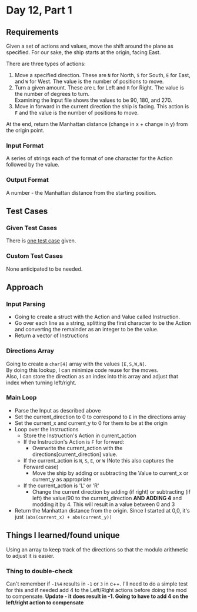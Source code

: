 # Day 12, Part 1 #

## Requirements ##

Given a set of actions and values, move the shift around the plane as specified. For our sake, the ship starts at the origin, facing East.

There are three types of actions:
1) Move a specified direction. These are `N` for North, `S` for South, `E` for East, and `W` for West. The value is the number of positions to move.
2) Turn a given amount. These are `L` for Left and `R` for Right. The value is the number of degrees to turn.  
Examining the Input file shows the values to be 90, 180, and 270.
3) Move in forward in the current direction the ship is facing. This action is `F` and the value is the number of positions to move.

At the end, return the Manhattan distance (change in x + change in y) from the origin point.

### Input Format ###

A series of strings each of the format of one character for the Action followed by the value.

### Output Format ###

A number - the Manhattan distance from the starting position.

## Test Cases ##

### Given Test Cases ###

There is [one test case](../data/test_cases/day12_test1.txt) given.

### Custom Test Cases ###

None anticipated to be needed.

## Approach ##

### Input Parsing ###
* Going to create a struct with the Action and Value called Instruction.
* Go over each line as a string, splitting the first character to be the Action and converting the remainder as an integer to be the value.
* Return a vector of Instructions

### Directions Array ###
Going to create a `char[4]` array with the values `[E,S,W,N]`.  
By doing this lookup, I can minimize code reuse for the moves.  
Also, I can store the direction as an index into this array and adjust that index when turning left/right.

### Main Loop ###

* Parse the Input as described above
* Set the current_direction to 0 to correspond to `E` in the directions array
* Set the current_x and current_y to 0 for them to be at the origin
* Loop over the Instructions
    * Store the Instruction's Action in current_action
    * If the Instruction's Action is `F` for forward:
        * Overwrite the current_action with the directions[current_direction] value.
    * If the current_action is `N`, `S`, `E`, or `W` (Note this also captures the Forward case)
        * Move the ship by adding or subtracting the Value to current_x or current_y as appropriate
    * If the current_action is 'L' or 'R'
        * Change the current direction by adding (if right) or subtracting (if left) the value/90 to the current_direction **AND ADDING 4** and modding it by 4. This will result in a value between 0 and 3
* Return the Manhattan distance from the origin. Since I started at 0,0, it's just `(abs(current_x) + abs(current_y))`

## Things I learned/found unique ##

Using an array to keep track of the directions so that the modulo arithmetic to adjust it is easier.

### Thing to double-check ###
Can't remember if `-1%4` results in `-1` or `3` in c++. I'll need to do a simple test for this and if needed add 4 to the Left/Right actions before doing the mod to compensate. 
**Update - it does result in -1. Going to have to add 4 on the left/right action to compensate**

